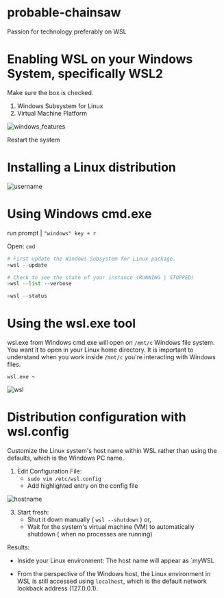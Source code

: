 # probable-chainsaw
Passion for technology preferably on WSL

# Enabling WSL on your Windows System, specifically WSL2

Make sure the box is checked.
1. Windows Subsystem for Linux
2. Virtual Machine Platform
   
![windows_features](https://github.com/user-attachments/assets/d8a4f8da-4eeb-453d-a93c-bc903662688b)

Restart the system

# Installing a Linux distribution


![username](https://github.com/user-attachments/assets/a3b679f5-c66b-4353-bb59-2dd89659d78f)

# Using Windows cmd.exe

run prompt | `"windows" key + r`

Open: `cmd`



```python
# First update the Windows Subsystem for Linux package.
>wsl --update

# Check to see the state of your instance (RUNNING | STOPPED)
>wsl --list --verbose

>wsl --status
```



# Using the wsl.exe tool

wsl.exe from Windows cmd.exe will open on `/mnt/c` Windows file system.
You want it to open in your Linux home directory. It is important to understand when you work inside `/mnt/c` you're interacting with Windows files.

`wsl.exe ~`


![wsl](https://github.com/user-attachments/assets/a4527805-ed7e-4caf-ba02-8e9f772311ed)

# Distribution configuration with wsl.config



Customize the Linux system's host name within WSL rather than using the defaults, which is the Windows PC name.

1. Edit Configuration File:
   - `sudo vim /etc/wsl.config`
   - Add highlighted entry on the config file
  
![hostname](https://github.com/user-attachments/assets/11f575ca-0bf0-40e2-9cee-6aa603b262ca)


3. Start fresh:
   - Shut it down manually ( `wsl --shutdown` ) or,
   - Wait for the system's virtual machine (VM) to automatically shutdown ( when no processes are running)

Results:

* Inside your Linux environment: The host name will appear as `myWSL

* From the perspective of the Windows host, the Linux environment in WSL is still accessed using `localhost`, which is the default network lookback address (127.0.0.1).










